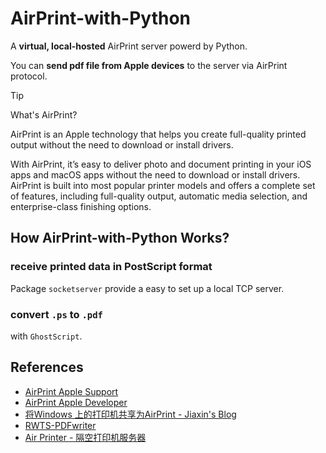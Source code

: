 # AirPrint-with-Python
A **virtual, local-hosted** AirPrint server powerd by Python.

You can **send pdf file from Apple devices** to the server via AirPrint protocol.

>[!TIP] 
> What's AirPrint?
> 
> AirPrint is an Apple technology that helps you create full-quality printed output without the need to download or install drivers.
> 
> With AirPrint, it’s easy to deliver photo and document printing in your iOS apps and macOS apps without the need to download or install drivers. AirPrint is built into most popular printer models and offers a complete set of features, including full-quality output, automatic media selection, and enterprise-class finishing options.

## How AirPrint-with-Python Works?

### receive printed data in PostScript format
Package `socketserver` provide a easy to set up a local TCP server.
### convert `.ps` to `.pdf`
with `GhostScript`.

## References

- [AirPrint Apple Support](https://support.apple.com/en-us/HT201311)
- [AirPrint Apple Developer](https://developer.apple.com/airprint/)
- [将Windows 上的打印机共享为AirPrint - Jiaxin's Blog](https://shoujiaxin.github.io/2018/12/02/将-Windows-上的打印机共享为-AirPrint/)
- [RWTS-PDFwriter](https://github.com/rodyager/RWTS-PDFwriter)
- [Air Printer - 隔空打印机服务器](https://apps.apple.com/cn/app/air-printer-隔空打印机服务器/id929399895)
